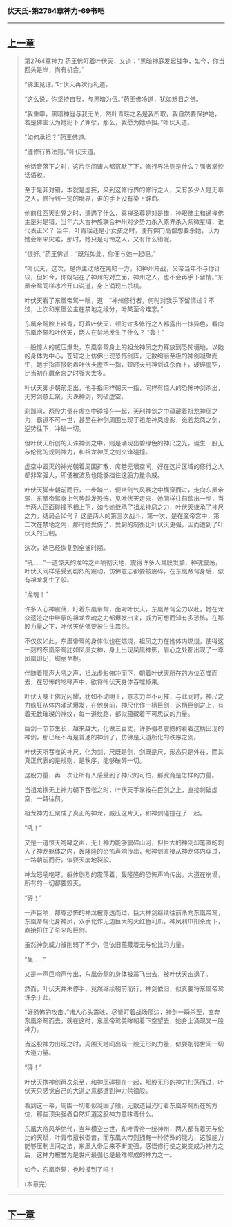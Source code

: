 ### 伏天氏-第2764章神力-69书吧

--------
[上一章](./edd34c9f58834b960c876544311e6004.md)
--------


>
>
>
>第2764章神力
>药王佛盯着叶伏天，又道：“黑暗神庭发起战争，如今，你当回头是岸，尚有机会。”
>
>“佛主见谅。”叶伏天再次行礼道。
>
>“这么说，你坚持自我，与黑暗为伍。”药王佛冷道，犹如怒目之佛。
>
>“我重申，黑暗神庭与我无关，然叶青瑶之名是我所取，我自然要保护她，若是佛主认为她犯下了罪孽，那么，我愿为她承担。”叶伏天道。
>
>“如何承担？”药王佛道。
>
>“遵修行界法则。”叶伏天道。
>
>他话音落下之时，这片空间诸人都沉默了下，修行界法则是什么？强者掌控话语权。
>
>至于是非对错，本就是虚妄，来到这修行界的修行之人，又有多少人是无辜之人，修行到一定的境界，谁的手上没有染上鲜血。
>
>他前往西天世界之时，遭遇了什么，真禅圣尊是对是错，神眼佛主和通禅佛主是对是错，当年六大古神族联合神州对少势力杀入原界杀入紫微星域，谁代表正义？
>当年，叶青瑶还是小女孩之时，便有佛门高僧想要杀她，认为她会带来灾难，那时，她只是可怜之人，又有什么错呢。
>
>“很好。”药王佛道：“既然如此，你便与她一起吧。”
>
>“叶伏天，这次，是你主动站在黑暗一方，和神州开战，父帝当年不与你计较，但如今，你既站在了神州的对立面，神州之人，也不会再手下留情。”东凰帝鸳同样冰冷开口说道，身上涌现出杀机。
>
>叶伏天看了东凰帝鸳一眼，道：“神州修行者，何时对我手下留情过？不过，上次和东凰公主在禁地之缘分，叶某至今难忘。”
>
>东凰帝鸳脸上铁青，盯着叶伏天，顿时许多修行之人都露出一抹异色，看向东凰帝鸳和叶伏天，两人在禁地发生了什么？
>“轰！”
>
>一股惊人的威压爆发，东凰帝鸳身上的祖龙神凤之力释放到恐怖境地，以她的身体为中心，苍穹之上仿佛出现恐怖剑阵，无数绚丽至极的神剑凝聚而生，她手指直接朝着叶伏天虚空一指，顿时天刑神剑诛杀而下，破碎虚空，比当初在魔帝宫之时强大太多。
>
>叶伏天脚步朝前走出，他手指同样朝天一指，同样有惊人的恐怖神剑杀出，无穷剑意汇聚，天诛神剑，刺破虚空。
>
>刹那间，两股力量在虚空中碰撞在一起，天刑神剑之中蕴藏着祖龙神凤之力，霸道不可一世，甚至在神剑周围出现了祖龙神凤虚影，宛若龙凤之剑，逆势往下，冲破一切。
>
>但叶伏天所创的天诛神剑之中，则是涌现出碧绿色的神尺之光，诞生一股无与伦比的规则神力，和祖龙神凤之剑交锋碰撞。
>
>虚空中毁灭的神光朝着周围扩散，席卷无垠空间，好在这片区域的修行之人都非常强大，即便被波及也能够挡住这股力量余威。
>
>叶伏天脚步朝前而行，一步踏出，便从剑气风暴之中横穿而过，走向东凰帝鸳，东凰帝鸳身上气势越发恐怖，见叶伏天走来，她同样往前踏出一步，当年两人正面碰撞不相上下，如今她继承了祖龙神凤之力，叶伏天继承了神尺之力，结局会如何？
>这是两人的第三次战斗，第一次，是在魔帝宫中，第二次在禁地之内，那时她受伤了，受到的制衡比叶伏天更强，因而遭到了叶伏天的压制。
>
>这次，她已经恢复到全盛时期。
>
>“吼……”一道惊天的龙吟之声响彻天地，震得许多人耳膜发颤，神魂震荡，叶伏天同样感受到剧烈的震动，仿佛意志都要被震碎，在东凰帝鸳身后，似有祖龙复生了般。
>
>“龙魂！”
>
>许多人心神震荡，盯着东凰帝鸳，面对叶伏天，东凰帝鸳全力以赴，她在龙众遗迹之中继承的祖龙龙魂之力都爆发出来，威力可想而知有多恐怖，在那股力量之下，叶伏天仿佛要被生生震杀。
>
>不仅仅如此，东凰帝鸳的身体似也在燃烧，祖凤之力在她体内燃烧，使得这一刻的东凰帝鸳犹如凤凰女神，身上出现凤凰神影，眉心之处都出现了一尊凤凰印记，绚丽至极。
>
>伴随着那声大吼之声，祖龙虚影俯冲而下，朝着叶伏天所在的方位吞噬而去，在恐怖的咆哮声中，欲将叶伏天身体吞噬掉来。
>
>叶伏天身上佛光闪耀，犹如不动明王，意志力坚不可摧，与此同时，神尺之力疯狂从体内涌动爆发，在他身前，神尺化作一柄巨剑，这柄巨剑之上，有着无数璀璨的神纹，每一道纹路，都似蕴藏着不可思议的力量。
>
>巨剑一节节生长，越来越大，化做三百丈，许多强者震撼的看着这柄出现的神剑，那已经不再是普通的神剑了，仿佛是天道所化的秩序之剑。
>
>叶伏天所吞噬的神尺，化为剑，尺既是剑，剑既是尺，形态只是外在，而其真正代表的是规则、是秩序，能够破碎一切。
>
>这股力量，再一次让所有人感受到了神尺的可怕，那究竟是怎样的力量。
>
>当祖龙携无上神力朝下吞噬之时，叶伏天手掌按在巨剑之上，直接刺破虚空，一路往前。
>
>祖龙神力汇聚成了真正的神龙，威压这片天，和神剑碰撞在了一起。
>
>“吼！”
>
>又是一道惊天咆哮之声，无上神力能够震碎山河，但巨大的神剑却笔直的刺入了神龙躯体之内，轰隆隆的恐怖声响传出，那神剑直接从神龙体内穿过，一路朝前而行，似要天崩地裂般。
>
>神龙怒吼咆哮，躯体剧烈的震荡着，轰隆隆的恐怖声响传出，大道在崩塌，所有的一切都要毁灭。
>
>“砰！”
>
>一声巨响，那尊恐怖的神龙被穿透而过，巨大神剑继续往前杀向东凰帝鸳，东凰帝鸳化身神凤，双手化作无边巨大的火红色利爪，神凤利爪扣杀而下，直接扣住了杀来的巨剑。
>
>虽然神剑威力被削弱了不少，但依旧蕴藏着无与伦比的力量。
>
>“轰……”
>
>又是一声巨响声传出，东凰帝鸳的身体被震飞出去，被叶伏天击退了。
>
>然而，叶伏天并未停手，竟然继续朝前而行，神剑依旧，似真要将东凰帝鸳诛杀于此。
>
>“好恐怖的攻击。”诸人心头震骇，尽皆盯着战场那边，神剑一瞬杀至，直奔东凰帝鸳而去，就在这时，东凰帝鸳美眸朝着下空望去，她身上涌现又一股神力。
>
>当这股神力出现之时，周围天地间出现一股无形的力量，似要削弱世间一切大道力量。
>
>“砰！”
>
>叶伏天携神剑再次杀至，和神凤碰撞在一起，那股无形的神力扫荡而过，叶伏天只感觉自己的大道之意都遭到神力禁锢般。
>
>看到这一幕，周围一切都似凝固了般，无数道目光盯着东凰帝鸳所在的方位，那些顶尖强者自然知道这股神力意味着什么。
>
>东凰大帝风华绝代，当年横空出世，和叶青帝一统神州，两人都有着无与伦比的天赋，叶青帝擅长御兽，而东凰大帝则拥有一种特殊的能力，这股能力能够压制世间之法，东凰大帝后来不断变强，感悟修行使之蜕变成为神力之后，这神力被誉为是世间最强也是最难修成的神力之一。
>
>如今，东凰帝鸳，也触摸到了吗！
>
>(本章完)
>
>

--------
[下一章](./43a1104d8d6aef9921391a07a1214e8b.md)
--------
